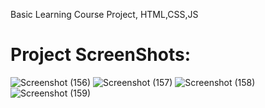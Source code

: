 Basic Learning Course Project, HTML,CSS,JS

# Project ScreenShots: 

![Screenshot (156)](https://user-images.githubusercontent.com/72780172/221745464-34e9be6c-6040-422b-ab92-8e0ad2c775e5.png)
![Screenshot (157)](https://user-images.githubusercontent.com/72780172/221745486-a85066b6-659e-41ce-9789-9b7c9512fc94.png)
![Screenshot (158)](https://user-images.githubusercontent.com/72780172/221745523-ffa08f5b-cb74-433c-8966-e41dc8d93369.png)
![Screenshot (159)](https://user-images.githubusercontent.com/72780172/221745527-20bcd201-22a1-4de0-9031-1839b22e70ce.png)


